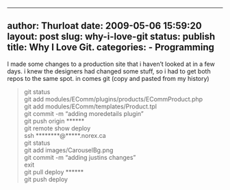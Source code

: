 --------------------------------------------------------------------------------
author: Thurloat
date: 2009-05-06 15:59:20
layout: post
slug: why-i-love-git
status: publish
title: Why I Love Git.
categories:
    - Programming
--------------------------------------------------------------------------------

I made some changes to a production site that i haven’t looked at in a
few days. i knew the designers had changed some stuff, so i had to get
both repos to the same spot. in comes git (copy and pasted from my
history)

> git status\
> git add modules/EComm/plugins/products/ECommProduct.php \
> git add modules/EComm/templates/Product.tpl \
> git commit -m “adding moredetails plugin”\
> git push origin \*\*\*\*\*\*\
> git remote show deploy\
> ssh \*\*\*\*\*\*\*\*@\*\*\*\*\*.norex.ca\
> git status\
> git add images/CarouselBg.png\
> git commit -m “adding justins changes”\
> exit\
> git pull deploy \*\*\*\*\*\*\
> git push deploy
